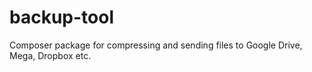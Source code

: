 # backup-tool
Composer package for compressing and sending files to Google Drive, Mega, Dropbox etc.
